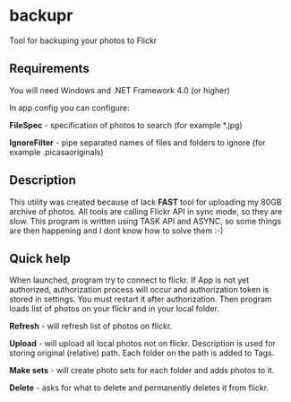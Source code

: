 backupr
=======

Tool for backuping your photos to Flickr

Requirements
------------
You will need Windows and .NET Framework 4.0 (or higher)

In app.config you can configure:

**FileSpec** - specification of photos to search (for example *.jpg)

**IgnoreFilter** - pipe separated names of files and folders to ignore (for example .picasaoriginals)


Description
-----------
This utility was created because of lack **FAST** tool for uploading my 80GB archive of photos. All tools are calling Flickr API in sync mode, so they are slow.
This program is written using TASK API and ASYNC, so some things are then happening and I dont know how to solve them :-)


Quick help
----------
When launched, program try to connect to flickr. If App is not yet authorized, authorization process will occur and authorization token is stored in settings.
You must restart it after authorization.
Then program loads list of photos on your flickr and in your local folder.

**Refresh** - will refresh list of photos on flickr.

**Upload** - will upload all local photos not on flickr. Description is used for storing original (relative) path. Each folder on the path is added to Tags.

**Make sets** - will create photo sets for each folder and adds photos to it.

**Delete** - asks for what to delete and permanently deletes it from flickr.
